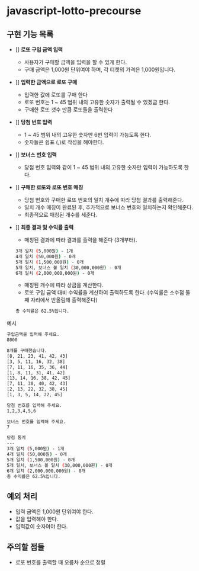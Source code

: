 # javascript-lotto-precourse

## 구현 기능 목록

- [] **로또 구입 금액 입력**
  - 사용자가 구매할 금액을 입력을 할 수 있게 한다.
  - 구매 금액은 1,000원 단위여야 하며, 각 티켓의 가격은 1,000원입니다.

- [] **입력한 금액으로 로또 구매**
  - 입력한 값에 로또를 구매 한다
  - 로또 번호는 1 ~ 45 범위 내의 고유한 숫자가 출력될 수 있겠금 한다.
  - 구매한 로또 갯수 만큼 로또들을 출력한다

- [] **당첨 번호 입력**
  - 1 ~ 45 범위 내의 고유한 숫자만 6번 입력이 가능도록 한다.
  - 숫자들은 쉼표 (,)로 작성을 해야한다.

- [] **보너스 번호 입력**
  - 당첨 번호 입력와 같이 1 ~ 45 범위 내의 고유한 숫자만 입력이 가능하도록 한다.

- [] **구매한 로또와 로또 번호 매칭**
  - 당첨 번호와 구매한 로또 번호의 일치 개수에 따라 당첨 결과를 출력해준다.
  - 일치 개수 매칭이 완료된 후, 추가적으로 보너스 번호와 일치하는지 확인해준다.
  - 최종적으로 매칭된 개수를 세준다.

- [] **최종 결과 및 수익률 출력**
  - 매칭된 결과에 따라 결과를 출력을 해준다 (3개부터).
  ```bash
  3개 일치 (5,000원) - 1개
  4개 일치 (50,000원) - 0개
  5개 일치 (1,500,000원) - 0개
  5개 일치, 보너스 볼 일치 (30,000,000원) - 0개
  6개 일치 (2,000,000,000원) - 0개
  ```
  - 매칭된 개수에 따라 상금을 계산한다.
  - 로또 구입 금액 대비 수익률을 계산하여 출력하도록 한다. (수익률은 소수점 둘째 자리에서 반올림해 출력해준다)
  ```bash
  총 수익률은 62.5%입니다.
  ```

예시
```bash
구입금액을 입력해 주세요.
8000

8개를 구매했습니다.
[8, 21, 23, 41, 42, 43] 
[3, 5, 11, 16, 32, 38] 
[7, 11, 16, 35, 36, 44] 
[1, 8, 11, 31, 41, 42] 
[13, 14, 16, 38, 42, 45] 
[7, 11, 30, 40, 42, 43] 
[2, 13, 22, 32, 38, 45] 
[1, 3, 5, 14, 22, 45]

당첨 번호를 입력해 주세요.
1,2,3,4,5,6

보너스 번호를 입력해 주세요.
7

당첨 통계
---
3개 일치 (5,000원) - 1개
4개 일치 (50,000원) - 0개
5개 일치 (1,500,000원) - 0개
5개 일치, 보너스 볼 일치 (30,000,000원) - 0개
6개 일치 (2,000,000,000원) - 0개
총 수익률은 62.5%입니다.
```

## 예외 처리
- 입력 금액은 1,000원 단위여야 한다.
- 값을 입력해야 한다.
- 입력값이 숫자여야 한다.

## 주의할 점들
- 로또 번호를 출력할 때 오름차 순으로 정렬